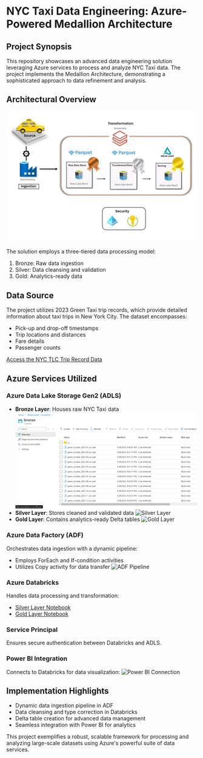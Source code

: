 # NYC Taxi Data Engineering: Azure-Powered Medallion Architecture

## Project Synopsis
This repository showcases an advanced data engineering solution leveraging Azure services to process and analyze NYC Taxi data. The project implements the Medallion Architecture, demonstrating a sophisticated approach to data refinement and analysis.

## Architectural Overview
![Architecture Diagram](Architecture%20Diagram.jpg)

The solution employs a three-tiered data processing model:
1. Bronze: Raw data ingestion
2. Silver: Data cleansing and validation
3. Gold: Analytics-ready data

## Data Source
The project utilizes 2023 Green Taxi trip records, which provide detailed information about taxi trips in New York City. The dataset encompasses:
- Pick-up and drop-off timestamps
- Trip locations and distances
- Fare details
- Passenger counts

[Access the NYC TLC Trip Record Data](https://www.nyc.gov/site/tlc/about/tlc-trip-record-data.page)

## Azure Services Utilized

### Azure Data Lake Storage Gen2 (ADLS)
- **Bronze Layer**: Houses raw NYC Taxi data
  ![Bronze Layer](https://github.com/iftikar0016/DE-Project-NYC-taxi/blob/main/Screenshots/bronze_layer.png)
- **Silver Layer**: Stores cleaned and validated data
  ![Silver Layer]()
- **Gold Layer**: Contains analytics-ready Delta tables
  ![Gold Layer]()

### Azure Data Factory (ADF)
Orchestrates data ingestion with a dynamic pipeline:
- Employs ForEach and If-condition activities
- Utilizes Copy activity for data transfer
![ADF Pipeline]()

### Azure Databricks
Handles data processing and transformation:
- [Silver Layer Notebook]()
- [Gold Layer Notebook]()

### Service Principal
Ensures secure authentication between Databricks and ADLS.

### Power BI Integration
Connects to Databricks for data visualization:
![Power BI Connection]()

## Implementation Highlights
- Dynamic data ingestion pipeline in ADF
- Data cleansing and type correction in Databricks
- Delta table creation for advanced data management
- Seamless integration with Power BI for analytics

This project exemplifies a robust, scalable framework for processing and analyzing large-scale datasets using Azure's powerful suite of data services.
